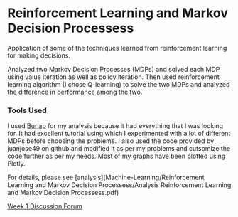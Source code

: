 # Reinforcement Learning and Markov Decision Processess

Application of some of the techniques learned from reinforcement learning for making decisions.

Analyzed two Markov Decision Processes (MDPs) and solved each MDP using value iteration as well as policy iteration. Then used reinforcement learning algorithm (I chose Q-learning) to solve the two MDPs and analyzed the difference in performance among the two.

### Tools Used
I used [Burlap](http://burlap.cs.brown.edu/) for my analysis because it had everything that I was looking for. It had excellent tutorial using which I experimented with a lot of different MDPs before choosing the problems. I also used the code provided by juanjose49 on github and modified it as per my problems and cutsomize the code further as per my needs. Most of my graphs have been plotted using Plotly.

For details, please see [analysis](Machine-Learning/Reinforcement Learning and Markov Decision Processess/Analysis Reinforcement Learning and Markov Decision Processess.pdf)

[Week 1 Discussion Forum](https://www.coursera.org/learn/single-page-web-apps-with-angularjs/discussions/weeks/1)
